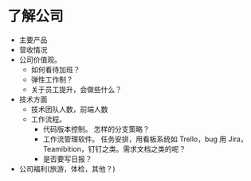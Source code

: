 # 了解公司
* 主要产品
* 营收情况
* 公司价值观。
  * 如何看待加班？
  * 弹性工作制？
  * 关于员工提升，会做些什么？
* 技术方面
  * 技术团队人数，前端人数
  * 工作流程。
    * 代码版本控制。 怎样的分支策略？
    * 工作流管理软件。 任务安排，用看板系统如 Trello，bug 用 Jira，Teamibition，钉钉之类。需求文档之类的呢？
    * 是否要写日报？
* 公司福利(旅游，体检，其他？)
